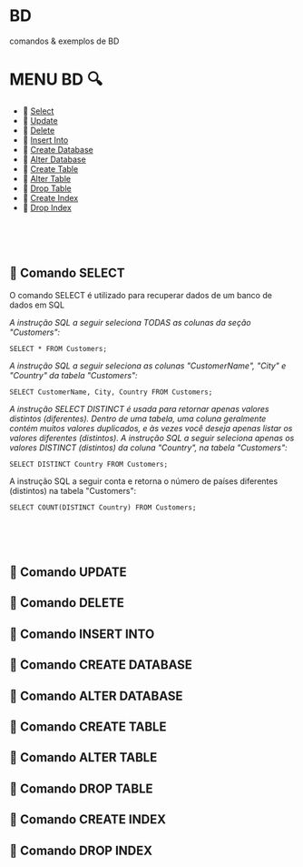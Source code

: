 # BD
comandos &amp; exemplos de BD

# MENU BD :mag:
- :pushpin: [Select](#bookmark-comando-select) <br>
- :pushpin: [Update](#bookmark-comando-update) <br>
- :pushpin: [Delete](#bookmark-comando-delete) <br>
- :pushpin: [Insert Into](#bookmark-comando-insert-into) <br>
- :pushpin: [Create Database](#bookmark-comando-create-database) <br>
- :pushpin: [Alter Database](#bookmark-comando-alter-database) <br>
- :pushpin: [Create Table](#bookmark-comando-create-table) <br>
- :pushpin: [Alter Table](#bookmark-comando-alter-table) <br>
- :pushpin: [Drop Table](#bookmark-comando-drop-table) <br>
- :pushpin: [Create Index](#bookmark-comando-create-index) <br>
- :pushpin: [Drop Index](#bookmark-comando-drop-index) <br>

<br>
<br>
<br>

## :bookmark: Comando SELECT
O comando SELECT é utilizado para recuperar dados de um banco de dados em SQL 


<i>A instrução SQL a seguir seleciona TODAS as colunas da seção "Customers":</i>
```
SELECT * FROM Customers;
```

<i>A instrução SQL a seguir seleciona as colunas "CustomerName", "City" e "Country" da tabela "Customers":</i>
```
SELECT CustomerName, City, Country FROM Customers;
```

<i>A instrução SELECT DISTINCT é usada para retornar apenas valores distintos (diferentes). Dentro de uma tabela, uma coluna geralmente contém muitos valores duplicados, e às vezes você deseja apenas listar os valores diferentes (distintos).
A instrução SQL a seguir seleciona apenas os valores DISTINCT (distintos) da coluna "Country", na tabela "Customers":</i>
```
SELECT DISTINCT Country FROM Customers;
```

A instrução SQL a seguir conta e retorna o número de países diferentes (distintos) na tabela "Customers":
```
SELECT COUNT(DISTINCT Country) FROM Customers;
```

<br>
<br>
<br>

## :bookmark: Comando UPDATE
## :bookmark: Comando DELETE
## :bookmark: Comando INSERT INTO
## :bookmark: Comando CREATE DATABASE
## :bookmark: Comando ALTER DATABASE
## :bookmark: Comando CREATE TABLE
## :bookmark: Comando ALTER TABLE
## :bookmark: Comando DROP TABLE
## :bookmark: Comando CREATE INDEX
## :bookmark: Comando DROP INDEX
